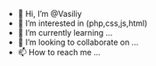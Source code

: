 - 👋 Hi, I’m @Vasiliy
- 👀 I’m interested in (php,css,js,html)
- 🌱 I’m currently learning ...
- 💞️ I’m looking to collaborate on ...
- 📫 How to reach me ...

<!---
ZlideNb/ZlideNb is a ✨ special ✨ repository because its `README.md` (this file) appears on your GitHub profile.
You can click the Preview link to take a look at your changes.
--->
